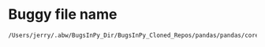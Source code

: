 # Buggy file name

```text
/Users/jerry/.abw/BugsInPy_Dir/BugsInPy_Cloned_Repos/pandas/pandas/core/indexes/period.py
```

